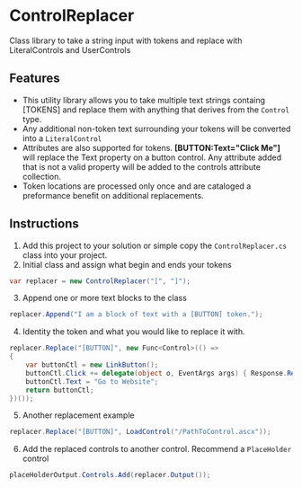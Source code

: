 ControlReplacer
===============

Class library to take a string input with tokens and replace with LiteralControls and UserControls

## Features ##

* This utility library allows you to take multiple text strings containg [TOKENS] and replace them with anything that derives from the <code>Control</code> type. 
* Any additional non-token text surrounding your tokens will be converted into a <code>LiteralControl</code>
* Attributes are also supported for tokens. __[BUTTON:Text="Click Me"]__ will replace the Text property on a button control. Any attribute added that is not a valid property will be added to the controls attribute collection.
* Token locations are processed only once and are cataloged a preformance benefit on additional replacements.


## Instructions ##

1. Add this project to your solution or simple copy the <code>ControlReplacer.cs</code> class into your project.
2. Initial class and assign what begin and ends your tokens
```C#
var replacer = new ControlReplacer("[", "]");
```

3. Append one or more text blocks to the class
```C#
replacer.Append("I am a block of text with a [BUTTON] token.");
```

4. Identity the token and what you would like to replace it with.
```C#
replacer.Replace("[BUTTON]", new Func<Control>(() =>
{
    var buttonCtl = new LinkButton();
    buttonCtl.Click += delegate(object o, EventArgs args) { Response.Redirect("http://inspectorit.com"); };
    buttonCtl.Text = "Go to Website";
    return buttonCtl;
})());
```

5. Another replacement example
```C#
replacer.Replace("[BUTTON]", LoadControl("/PathToControl.ascx"));
```

6. Add the replaced controls to another control. Recommend a <code>PlaceHolder</code> control
```C#
placeHolderOutput.Controls.Add(replacer.Output());
```

